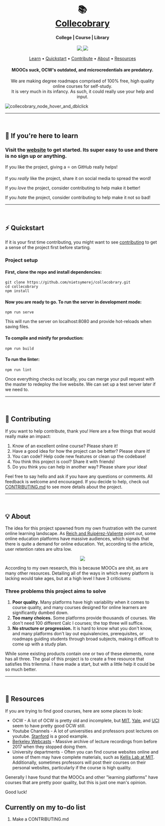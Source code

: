 <h1 align="center">
  <br>
  📚
  <br>
  <a href="https://curated-courses.herokuapp.com/">Collecobrary</a>
  <br>
</h1>

<h4 align="center">College | Course | Library</h4>

<p align="center">
  <a href="https://twitter.com/intent/tweet?text=Make%20learning%20fun%20and%20easy&url=https://github.com/nietsymerej/collecobrary&hashtags=github,education,vuejs,webdev,developers">
    <img src="https://img.shields.io/twitter/url/http/shields.io.svg?style=social"></img>
  </a>
  <a href="https://github.com/nietsymerej/collecobrary">
    <img src="https://img.shields.io/github/last-commit/nietsymerej/collecobrary"></img>
  </a>
</p>

<p align="center">
  <a href="#learn">Learn</a> • 
  <a href="#quickstart">Quickstart</a> • 
  <a href="#contributing">Contribute</a> • 
  <a href="#about">About</a> • 
  <a href="#resources">Resources</a>
</p>

<h4 align="center">MOOCs suck, OCW's outdated, and microcredentials are predatory.</h4>

<p align="center">
  We are making degree roadmaps comprised of 100% free, high quality online courses for self-study.
  <br>
  It is very much in its infancy. As such, it could really use your help and input.
</p>


![collecobrary_node_hover_and_dblclick](https://user-images.githubusercontent.com/78166995/134691867-8195d604-d28e-43b7-8476-bb21f9ce4f39.PNG)

***
<br>




<h2 id="learn"> 📖 If you're here to learn</h2>

### Visit the [website](https://curated-courses.herokuapp.com/) to get started. Its super easy to use and there is no sign up or anything.

If you like the project, giving a :star: on GitHub really helps!

If you *really* like the project, share it on social media to spread the word!

If you *love* the project, consider contributing to help make it better!

If you *hate* the project, consider contributing to help make it not so bad!

***
<br>




<h2 id="quickstart">⚡ Quickstart</h2>


If it is your first time contributing, you might want to see [contributing](#contributing) to get a sense of the project first before starting.

### Project setup

#### First, clone the repo and install dependencies:
```
git clone https://github.com/nietsymerej/collecobrary.git
cd collecobrary
npm install
```

#### Now you are ready to go. To run the server in development mode:
```
npm run serve
```

This will run the server on localhost:8080 and provide hot-reloads when saving files.

#### To compile and minify for production:
```
npm run build
```

#### To run the linter:
```
npm run lint
```

Once everything checks out locally, you can merge your pull request with the master to redeploy the live website. We can set up a test server later if we need to.


***
<br>




<h2 id="contributing">💪 Contributing</h2>

If you want to help contribute, thank you! Here are a few things that would really make an impact:

1. Know of an excellent online course? Please share it!
2. Have a good idea for how the project can be better? Please share it!
3. You can code? Help code new features or clean up the codebase!
4. You think this project is cool? Share it with friends!
5. Do you think you can help in another way? Please share your idea!


Feel free to say hello and ask if you have any questions or comments. All feedback is welcome and encouraged. If you decide to help, check out [CONTRIBUTING.md](https://github.com/nietsymerej/collecobrary/blob/master/CONTRIBUTING.md) to see more details about the project.


***
<br>





<h2 id="about">💡 About</h2>

The idea for this project spawned from my own frustration with the current online learning landscape. As [Reich and Ruipérez-Valiente](https://www.umt.edu/provost/docs/MOOC-pivot.pdf) point out, some online education platforms have massive audiences, which signals that there is quite a demand for online education. Yet, according to the article, user retention rates are ultra low.

<div align="center">
  <img src="https://user-images.githubusercontent.com/78166995/136632980-cdc27747-8ab8-4fdb-9d21-62d2c7564406.PNG"></img>
</div>

According to my own research, this is because MOOCs are shit, as are many other resources. Detailing all of the ways in which every platform is lacking would take ages, but at a high level I have 3 criticisms:

### Three problems this project aims to solve

1. **Poor quality.** Many platforms have high variability when it comes to course quality, and many courses designed for online learners are significantly dumbed down.
2. **Too many choices.** Some platforms provide thousands of courses. We don't need 100 different Calc I courses; the top three will suffice.
3. **No structure or progression.** It is hard to know what you don't know, and many platforms don't lay out equivalencies, prerequisites, or roadmaps guiding students through broad subjects, making it difficult to come up with a study plan.

While some existing products contain one or two of these elements, none has all three. The goal of this project is to create a free resource that satisfies this trilemma. I have made a start, but with a little help it could be so much better.

***
<br>





<h2 id="resources">🧭 Resources</h2>

If you are trying to find good courses, here are some places to look:

- OCW - A lot of OCW is pretty old and incomplete, but [MIT](https://ocw.mit.edu/index.htm), [Yale](https://oyc.yale.edu/courses), and [UCI](http://ocw.uci.edu/) seem to have pretty good OCW still.
- Youtube Channels - A lot of universities and professors post lectures on youtube. [Stanford](https://www.youtube.com/c/stanford/playlists) is a good example.
- [Berkeley Webcasts](https://wiki.archiveteam.org/index.php/UC_Berkeley_Course_Captures) - Massive archive of lecture recordings from before 2017 when they stopped doing them.
- University departments - Often you can find course websites online and some of them may have complete materials, such as [Kellis Lab at MIT](http://compbio.mit.edu/compbio.html). Additionally, sometimes professors will post their courses on their personal websites, particularly if the course is high quality.

Generally I have found that the MOOCs and other "learning platforms" have courses that are pretty poor quality, but this is just one man's opinion.

Good luck!



## Currently on my to-do list

1. Make a CONTRIBUTING.md

